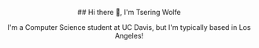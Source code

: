 <p align="center">## Hi there 👋, I'm Tsering Wolfe</p>

<p align="center">I'm a Computer Science student at UC Davis, but I'm typically based in Los Angeles!</p>



<!--
**tseringwolfe/tseringwolfe** is a ✨ _special_ ✨ repository because its `README.md` (this file) appears on your GitHub profile.

Here are some ideas to get you started:

- 🔭 I’m currently working on ...
- 🌱 I’m currently learning ...
- 👯 I’m looking to collaborate on ...
- 🤔 I’m looking for help with ...
- 💬 Ask me about ...
- 📫 How to reach me: ...
- 😄 Pronouns: ...
- ⚡ Fun fact: ...
-->

